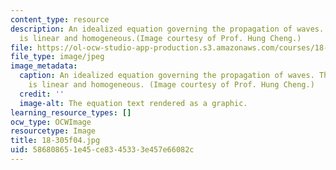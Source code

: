 ```yaml
---
content_type: resource
description: An idealized equation governing the propagation of waves. This equation
  is linear and homogeneous.(Image courtesy of Prof. Hung Cheng.)
file: https://ol-ocw-studio-app-production.s3.amazonaws.com/courses/18-305-advanced-analytic-methods-in-science-and-engineering-fall-2004/586808651e45ce8345333e457e66082c_18-305f04.jpg
file_type: image/jpeg
image_metadata:
  caption: An idealized equation governing the propagation of waves. This equation
    is linear and homogeneous. (Image courtesy of Prof. Hung Cheng.)
  credit: ''
  image-alt: The equation text rendered as a graphic.
learning_resource_types: []
ocw_type: OCWImage
resourcetype: Image
title: 18-305f04.jpg
uid: 58680865-1e45-ce83-4533-3e457e66082c
---
```

